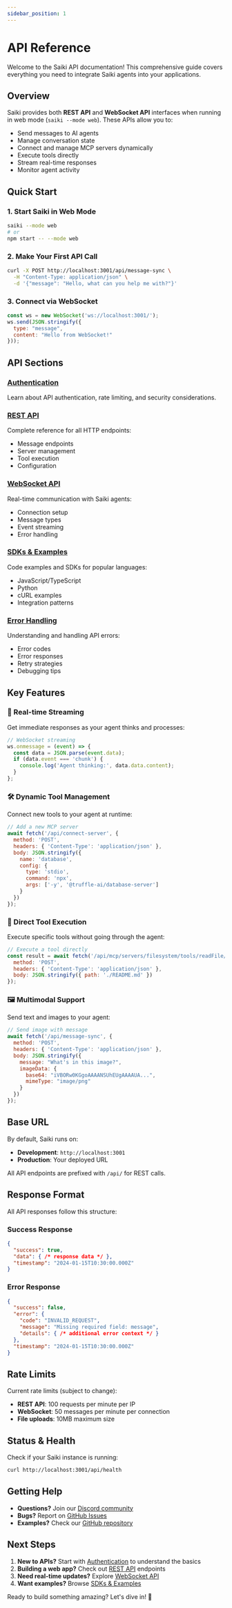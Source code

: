 ```yaml
---
sidebar_position: 1
---
```


# API Reference

Welcome to the Saiki API documentation! This comprehensive guide covers everything you need to integrate Saiki agents into your applications.

## Overview

Saiki provides both **REST API** and **WebSocket API** interfaces when running in web mode (`saiki --mode web`). These APIs allow you to:

- Send messages to AI agents
- Manage conversation state  
- Connect and manage MCP servers dynamically
- Execute tools directly
- Stream real-time responses
- Monitor agent activity

## Quick Start

### 1. Start Saiki in Web Mode
```bash
saiki --mode web
# or
npm start -- --mode web
```

### 2. Make Your First API Call
```bash
curl -X POST http://localhost:3001/api/message-sync \
  -H "Content-Type: application/json" \
  -d '{"message": "Hello, what can you help me with?"}'
```

### 3. Connect via WebSocket
```javascript
const ws = new WebSocket('ws://localhost:3001/');
ws.send(JSON.stringify({
  type: "message",
  content: "Hello from WebSocket!"
}));
```

## API Sections

### [Authentication](./authentication)
Learn about API authentication, rate limiting, and security considerations.

### [REST API](./rest-api)
Complete reference for all HTTP endpoints:
- Message endpoints
- Server management
- Tool execution
- Configuration

### [WebSocket API](./websocket-api)
Real-time communication with Saiki agents:
- Connection setup
- Message types
- Event streaming
- Error handling

### [SDKs & Examples](./sdks-examples)
Code examples and SDKs for popular languages:
- JavaScript/TypeScript
- Python
- cURL examples
- Integration patterns

### [Error Handling](./error-handling)
Understanding and handling API errors:
- Error codes
- Error responses
- Retry strategies
- Debugging tips

## Key Features

### 🔄 Real-time Streaming
Get immediate responses as your agent thinks and processes:
```javascript
// WebSocket streaming
ws.onmessage = (event) => {
  const data = JSON.parse(event.data);
  if (data.event === 'chunk') {
    console.log('Agent thinking:', data.data.content);
  }
};
```

### 🛠️ Dynamic Tool Management
Connect new tools to your agent at runtime:
```javascript
// Add a new MCP server
await fetch('/api/connect-server', {
  method: 'POST',
  headers: { 'Content-Type': 'application/json' },
  body: JSON.stringify({
    name: 'database',
    config: {
      type: 'stdio',
      command: 'npx',
      args: ['-y', '@truffle-ai/database-server']
    }
  })
});
```

### 🎯 Direct Tool Execution
Execute specific tools without going through the agent:
```javascript
// Execute a tool directly
const result = await fetch('/api/mcp/servers/filesystem/tools/readFile/execute', {
  method: 'POST',
  headers: { 'Content-Type': 'application/json' },
  body: JSON.stringify({ path: './README.md' })
});
```

### 🖼️ Multimodal Support
Send text and images to your agent:
```javascript
// Send image with message
await fetch('/api/message-sync', {
  method: 'POST',
  headers: { 'Content-Type': 'application/json' },
  body: JSON.stringify({
    message: "What's in this image?",
    imageData: {
      base64: "iVBORw0KGgoAAAANSUhEUgAAAAUA...",
      mimeType: "image/png"
    }
  })
});
```

## Base URL

By default, Saiki runs on:
- **Development**: `http://localhost:3001`
- **Production**: Your deployed URL

All API endpoints are prefixed with `/api/` for REST calls.

## Response Format

All API responses follow this structure:

### Success Response
```json
{
  "success": true,
  "data": { /* response data */ },
  "timestamp": "2024-01-15T10:30:00.000Z"
}
```

### Error Response
```json
{
  "success": false,
  "error": {
    "code": "INVALID_REQUEST",
    "message": "Missing required field: message",
    "details": { /* additional error context */ }
  },
  "timestamp": "2024-01-15T10:30:00.000Z"
}
```

## Rate Limits

Current rate limits (subject to change):
- **REST API**: 100 requests per minute per IP
- **WebSocket**: 50 messages per minute per connection
- **File uploads**: 10MB maximum size

## Status & Health

Check if your Saiki instance is running:
```bash
curl http://localhost:3001/api/health
```

## Getting Help

- **Questions?** Join our [Discord community](https://discord.gg/GFzWFAAZcm)
- **Bugs?** Report on [GitHub Issues](https://github.com/truffle-ai/saiki/issues)
- **Examples?** Check our [GitHub repository](https://github.com/truffle-ai/saiki)

## Next Steps

1. **New to APIs?** Start with [Authentication](./authentication) to understand the basics
2. **Building a web app?** Check out [REST API](./rest-api) endpoints
3. **Need real-time updates?** Explore [WebSocket API](./websocket-api)
4. **Want examples?** Browse [SDKs & Examples](./sdks-examples)

Ready to build something amazing? Let's dive in! 🚀 